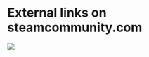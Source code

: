 # External links on steamcommunity.com

![](http://img-fotki.yandex.ru/get/68326/203537249.14/0_13878e_7b8e095f_orig.png)
